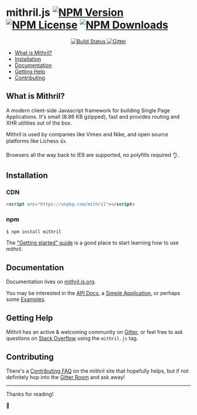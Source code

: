 mithril.js [![NPM Version](https://img.shields.io/npm/v/mithril.svg)](https://www.npmjs.com/package/mithril) [![NPM License](https://img.shields.io/npm/l/mithril.svg)](https://www.npmjs.com/package/mithril) [![NPM Downloads](https://img.shields.io/npm/dm/mithril.svg)](https://www.npmjs.com/package/mithril)
==========

<p align="center">
	<a href="https://travis-ci.org/MithrilJS/mithril.js">
		<img src="https://img.shields.io/travis/MithrilJS/mithril.js/next.svg" alt="Build Status">
	</a>
	<a href="https://gitter.im/mithriljs/mithril.js">
		<img src="https://img.shields.io/gitter/room/mithriljs/mithril.js.svg" alt="Gitter" />
	</a>
</p>

- [What is Mithril?](#what-is-mithril)
- [Installation](#installation)
- [Documentation](#documentation)
- [Getting Help](#getting-help)
- [Contributing](#contributing)

## What is Mithril?

A modern client-side Javascript framework for building Single Page Applications. It's small (<!-- size -->8.86 KB<!-- /size --> gzipped), fast and provides routing and XHR utilities out of the box.

Mithril is used by companies like Vimeo and Nike, and open source platforms like Lichess 👍.

Browsers all the way back to IE9 are supported, no polyfills required 👌.

## Installation

### CDN

```html
<script src="https://unpkg.com/mithril"></script>
```

### npm

```bash
$ npm install mithril
```

The ["Getting started" guide](https://mithril.js.org/#getting-started) is a good place to start learning how to use mithril.

## Documentation

Documentation lives on [mithril.js.org](https://mithril.js.org).

You may be interested in the [API Docs](https://mithril.js.org/api.html), a [Simple Application](https://mithril.js.org/simple-application.html), or perhaps some [Examples](https://mithril.js.org/examples.html).

## Getting Help

Mithril has an active & welcoming community on [Gitter](https://gitter.im/mithriljs/mithril.js), or feel free to ask questions on [Stack Overflow](https://stackoverflow.com/questions/tagged/mithril.js) using the `mithril.js` tag.

## Contributing

There's a [Contributing FAQ](https://mithril.js.org/contributing.html) on the mithril site that hopefully helps, but if not definitely hop into the [Gitter Room](https://gitter.im/mithriljs/mithril.js) and ask away!

---

Thanks for reading!

🎁

